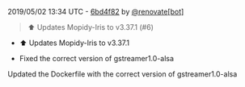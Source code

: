 2019/05/02 13:34 UTC - [6bd4f82](https://github.com/hassio-addons/addon-mopidy/commit/6bd4f8241ec970811d555f4d4cda481880f8ab2f) by [@renovate[bot]](https://github.com/apps/renovate)
> :arrow_up: Updates Mopidy-Iris to v3.37.1 (#6)

* :arrow_up: Updates Mopidy-Iris to v3.37.1

* Fixed the correct version of gstreamer1.0-alsa

Updated the Dockerfile with the correct version of gstreamer1.0-alsa 

